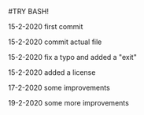#TRY BASH!


15-2-2020 first commit

15-2-2020 commit actual file

15-2-2020 fix a typo and added a "exit"

15-2-2020 added a license

17-2-2020 some improvements 

19-2-2020 some more improvements
